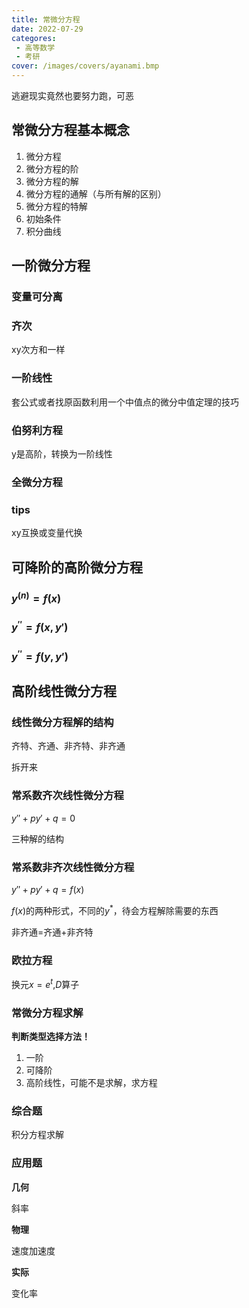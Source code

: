 ```yaml
---
title: 常微分方程
date: 2022-07-29
categores:
 - 高等数学
 - 考研
cover: /images/covers/ayanami.bmp
---
```


逃避现实竟然也要努力跑，可恶

<!-- more -->

## 常微分方程基本概念

1. 微分方程
2. 微分方程的阶
3. 微分方程的解
4. 微分方程的通解（与所有解的区别）
5. 微分方程的特解
6. 初始条件
7. 积分曲线

## 一阶微分方程

### 变量可分离

### 齐次

xy次方和一样

### 一阶线性

套公式或者找原函数利用一个中值点的微分中值定理的技巧

### 伯努利方程

y是高阶，转换为一阶线性

### 全微分方程

### tips

xy互换或变量代换

## 可降阶的高阶微分方程

### $y^{(n)}=f(x)$

### $y^{''}=f(x,y')$

### $y^{''}=f(y,y')$

## 高阶线性微分方程

### 线性微分方程解的结构

齐特、齐通、非齐特、非齐通

拆开来

### 常系数齐次线性微分方程

$y''+py'+q=0$

三种解的结构

### 常系数非齐次线性微分方程


$y''+py'+q=f(x)$

$f(x)$的两种形式，不同的$y^*$，待会方程解除需要的东西

非齐通=齐通+非齐特

### 欧拉方程

换元$x=e^t$,$D$算子


### 常微分方程求解

**判断类型选择方法！**

1. 一阶
2. 可降阶
3. 高阶线性，可能不是求解，求方程

### 综合题

积分方程求解

### 应用题

**几何**

斜率

**物理**

速度加速度

**实际**

变化率
